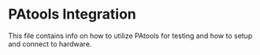 # PAtools Integration

This file contains info on how to utilize PAtools for testing and how to setup and connect to hardware.
